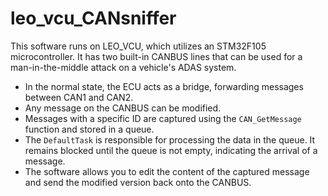 
# leo_vcu_CANsniffer
This software runs on LEO_VCU, which utilizes an STM32F105 microcontroller. It has two built-in CANBUS lines that can be used for a man-in-the-middle attack on a vehicle's ADAS system.

* In the normal state, the ECU acts as a bridge, forwarding messages between CAN1 and CAN2.
* Any message on the CANBUS can be modified.
* Messages with a specific ID are captured using the `CAN_GetMessage` function and stored in a queue.
* The `DefaultTask` is responsible for processing the data in the queue. It remains blocked until the queue is not empty, indicating the arrival of a message.
* The software allows you to edit the content of the captured message and send the modified version back onto the CANBUS.

